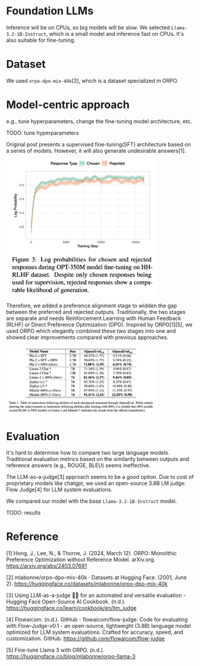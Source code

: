 # Foundation LLMs
Inference will be on CPUs, so big models will be slow. We selected `Llama-3.2-1B-Instruct`, which is a small model and inference fast on CPUs. It's also suitable for fine-tuning.

# Dataset
We used `orpo-dpo-mix-40k`[2], which is a dataset specialized in ORPO.

# Model-centric approach
e.g., tune hyperparameters, change the fine-tuning model architecture, etc.

TODO: tune hyperparameters

Original post presents a supervised fine-tuning(SFT) architecture based on a series of models. However, it will also generate undesirable answers[1].

<img src="reject.png" alt="drawing" width="400"/>

Therefore, we added a preference alignment stage to widden the gap between the preferred and rejected outputs. Traditionally, the two stages are separate and needs Reinforcement Learning with Human Feedback (RLHF) or Direct Preference Optimization (DPO). Inspired by ORPO[1][5], we used ORPO which elegantly combined these two stages into one and showed clear improvements compared with previous approaches. 

<img src="metrics.png" alt="drawing" width="400"/>

# Evaluation
It's hard to determine how to compare two large language models. Traditional evaluation metrics based on the similarity between outputs and reference answers (e.g., ROUGE, BLEU) seems ineffective.

The LLM-as-a-judge[3] approach seems to be a good option. Due to cost of proprietary models like chatgpt, we used an open-source 3.8B LM judge: Flow Judge[4] for LLM system evaluations.

We compared our model with the base `Llama-3.2-1B-Instruct` model. 

TODO: results

# Reference
[1] Hong, J., Lee, N., & Thorne, J. (2024, March 12). ORPO: Monolithic Preference Optimization without Reference Model. arXiv.org. https://arxiv.org/abs/2403.07691

[2] mlabonne/orpo-dpo-mix-40k · Datasets at Hugging Face. (2001, June 2). https://huggingface.co/datasets/mlabonne/orpo-dpo-mix-40k

[3] Using LLM-as-a-judge 🧑‍⚖️ for an automated and versatile evaluation - Hugging Face Open-Source AI Cookbook. (n.d.). https://huggingface.co/learn/cookbook/en/llm_judge

[4] Flowaicom. (n.d.). GitHub - flowaicom/flow-judge: Code for evaluating with Flow-Judge-v0.1 - an open-source, lightweight (3.8B) language model optimized for LLM system evaluations. Crafted for accuracy, speed, and customization. GitHub. https://github.com/flowaicom/flow-judge

[5] Fine-tune Llama 3 with ORPO. (n.d.). https://huggingface.co/blog/mlabonne/orpo-llama-3
